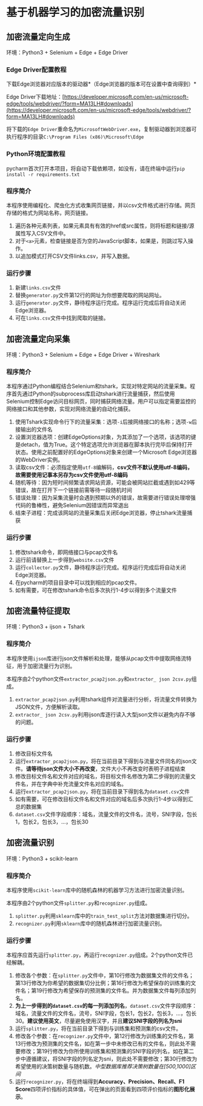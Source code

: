# 基于机器学习的加密流量识别

## 加密流量定向生成

环境：Python3 + Selenium + Edge + Edge Driver

### Edge Driver配置教程

下载Edge浏览器对应版本的驱动器*（Edge浏览器的版本可在设置中查询得到）*

Edge Driver下载地址：[https://developer.microsoft.com/en-us/microsoft-edge/tools/webdriver/?form=MA13LH#downloads](https://developer.microsoft.com/en-us/microsoft-edge/tools/webdriver/?form=MA13LH#downloads)

将下载的`Edge Driver`重命名为`MicrosoftWebDriver.exe`，复制驱动器到浏览器可执行程序的目录`C:\Program Files (x86)\Microsoft\Edge`

### Python环境配置教程

pycharm首次打开本项目，将自动下载依赖项，如没有，请在终端中运行`pip install -r requirements.txt`

### 程序简介

本程序使用编程化、爬虫化方式收集网页链接，并以csv文件格式进行存储。网页存储的格式为网站名称，网页链接。

1. 遍历各种元素列表，如果元素具有有效的href或src属性，则将标题和链接/源属性写入CSV文件中。
2. 对于`<a>`元素，检查链接是否为空的JavaScript脚本，如果是，则跳过写入操作。
3. 以追加模式打开CSV文件links.csv，并写入数据。

### 运行步骤

1. 新建`links.csv`文件
2. 替换`generator.py`文件第12行的网址为你想要爬取的网站网址。
3. 运行`generator.py`文件，静待程序运行完成。程序运行完成后将自动关闭Edge浏览器。
4. 可在`links.csv`文件中找到爬取的链接。

## 加密流量定向采集

环境：Python3 + Selenium + Edge + Edge Driver + Wireshark

### 程序简介

本程序通过Python编程结合Selenium和tshark，实现对特定网站的流量采集。程序首先通过Python的subprocess库启动tshark进行流量捕获，然后使用Selenium控制Edge访问目标网页，同时捕获网络流量。用户可以指定需要监控的网络接口和其他参数，实现对网络流量的自动化捕获。

1. 使用Tshark实现命令行下的流量采集：选项`-i`后接网络接口的名称；选项`-w`后接输出的文件名
2. 设置浏览器选项：创建EdgeOptions对象，为其添加了一个选项，该选项的键是detach，值为True。这个特定选项允许浏览器在脚本执行完毕后保持打开状态。使用之前配置好的EdgeOptions对象来创建一个Microsoft Edge浏览器的WebDriver实例。
3. 读取csv文件：必须指定使用`utf-8`编解码，**csv文件不默认使用utf-8编码，故需要使用记事本另存为csv文件使用utf-8编码**
4. 随机等待：因为短时间频繁请求网站资源，可能会被网站拦截或遇到如429等错误，故在打开下一个链接前需等待一段随机时间
5. 错误处理：因为采集流量时会遇到预期以外的错误，故需要进行错误处理增强代码的鲁棒性，避免Selenium因错误而异常退出
6. 结束子进程：完成该网站的流量采集后关闭Edge浏览器，停止tshark流量捕获

### 运行步骤

1. 修改tshark命令，即网络接口与pcap文件名
2. 运行前请替换上一步得到`website.csv`文件
3. 运行`collector.py`文件，静待程序运行完成。程序运行完成后将自动关闭Edge浏览器。
4. 在pycharm的项目目录中可以找到相应的pcap文件。
5. 如有需要，可在修改tshark命令后多次执行1-4步以得到多个流量文件

## 加密流量特征提取

环境：Python3 + ijson + Tshark

### 程序简介

本程序使用`ijson`库进行json文件解析和处理，能够从pcap文件中提取网络流特征，用于加密流量行为识别。

本程序由2个python文件`extractor_pcap2json.py`和`extractor_ json 2csv.py`组成。

1. `extractor_pcap2json.py`利用tshark组件对流量进行分析，将流量文件转换为JSON文件，方便解析读取。
2. `extractor_ json 2csv.py`利用ijson库逐行读入大型json文件以避免内存不够的问题。


### 运行步骤

1. 修改目标文件名
2. 运行`extractor_pcap2json.py`，将在当前目录下得到与流量文件同名的json文件。**请等待json文件大小不再改变**，文件大小不再改变时表明子进程结束
3. 修改目标文件名和文件对应的域名，将目标文件名修改为第二步得到的流量文件名，并在字典中补充流量文件名对应的域名。
4. 运行`extractor_pcap2json.py`，将在当前目录下得到名为`dataset.csv`文件
5. 如有需要，可在修改目标文件名和文件对应的域名后多次执行1-4步以得到汇总的数据集
6. `dataset.csv`文件字段顺序：域名，流量文件的文件名，流号，SNI字段，包长1，包长2，包长3，…，包长30


## 加密流量识别

环境：Python3 + scikit-learn

### 程序简介

本程序使用`scikit-learn`库中的随机森林的机器学习方法进行加密流量识别。

本程序由2个python文件`splitter.py`和`recognizer.py`组成。

1. `splitter.py`利用`sklearn`库中的`train_test_split`方法对数据集进行切分。
2. `recognizer.py`利用`sklearn`库中的随机森林进行加密流量识别。

### 运行步骤

本程序应首先运行`splitter.py`，再运行`recognizer.py`组成。2个python文件已经解耦。

1. 修改各个参数：在`splitter.py`文件中，第10行修改为数据集文件的文件名；第13行修改为你希望的数据集切分比例；第16行修改为希望保存的训练集的文件名；第19行修改为希望保存的预测集的文件名。并为数据集文件每列添加列名。
2. **为上一步得到的`dataset.csv`的每一列添加列名**，`dataset.csv`文件字段顺序：域名，流量文件的文件名，流号，SNI字段，包长1，包长2，包长3，…，包长30。**建议使用英文**，尽量避免使用汉字，并且**建议SNI字段的列名为sni**
3. 运行`splitter.py`，将在当前目录下得到与训练集和预测集的csv文件。
4. 修改各个参数：在`recognizer.py`文件中，第12行修改为训练集的文件名，第13行修改为预测集的文件名，如在第一步中未修改已有的文件名，则此处不需要修改；第19行修改为你所使用训练集和预测集的SNI字段的列名，如在第二步中遵循建议，将SNI字段的列名定为sni，则此处不需要修改；第30行修改为希望使用的决策树数量与随机数。*中型数据库推荐决策树数量在[500,1000]区间*
5. 运行`recognizer.py`，将在终端得到**Accuracy、Precision、Recall、F1 Score**四项评价指标的具体值，可在弹出的页面看到四项评价指标的**图形化展示**。